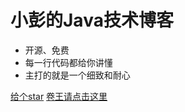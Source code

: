<!-- _coverpage.md -->
# 小彭的Java技术博客

> 

- 开源、免费
- 每一行代码都给你讲懂
- 主打的就是一个细致和耐心

[给个star](https://github.com/docsifyjs/docsify/)
[卷王请点击这里](README)